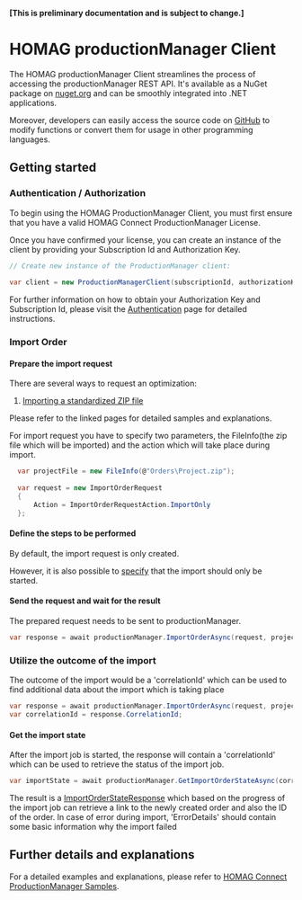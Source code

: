 <strong>[This is preliminary documentation and is subject to change.]</strong>

# HOMAG productionManager Client

The HOMAG productionManager Client streamlines the process of accessing the productionManager REST API. It's available as a NuGet package on [nuget.org](https://www.nuget.org/packages/HomagGroup.HomagConnect.ProductionManager.Client) and can be smoothly integrated into .NET applications. 

Moreover, developers can easily access the source code on [GitHub](https://github.com/HomagGroup/HOMAG-Connect) to modify functions or convert them for usage in other programming languages.
## Getting started

### Authentication / Authorization

To begin using the HOMAG ProductionManager Client, you must first ensure that you have a valid HOMAG Connect ProductionManager License.

Once you have confirmed your license, you can create an instance of the client by providing your Subscription Id and Authorization Key. 
```c#
// Create new instance of the ProductionManager client:
            
var client = new ProductionManagerClient(subscriptionId, authorizationKey);
``` 

For further information on how to obtain your Authorization Key and Subscription Id, please visit the [Authentication](Samples/Authentication) page for detailed instructions.

### Import Order

#### Prepare the import request

There are several ways to request an optimization:
1. [Importing a standardized ZIP file]()

Please refer to the linked pages for detailed samples and explanations.

For import request you have to specify two parameters, the FileInfo(the zip file which will be imported) and the action which will take place during import.

```c#
  var projectFile = new FileInfo(@"Orders\Project.zip");
  
  var request = new ImportOrderRequest
  {
      Action = ImportOrderRequestAction.ImportOnly
  };
```

#### Define the steps to be performed

By default, the import request is only created. 

However, it is also possible to [specify](./Contracts/Import/ImportOrderRequestAction.cs) that the import should only be started.

#### Send the request and wait for the result

The prepared request needs to be sent to productionManager.

```c#
var response = await productionManager.ImportOrderAsync(request, projectFile);

```
### Utilize the outcome of the import

The outcome of the import would be a 'correlationId' which can be used to find additional data about the import which is taking place

```c#
var response = await productionManager.ImportOrderAsync(request, projectFile);
var correlationId = response.CorrelationId;
```

#### Get the import state

After the import job is started, the response will contain a 'correlationId' which can be used to retrieve the status of the import job.

```c#
var importState = await productionManager.GetImportOrderStateAsync(correlationId);
```

The result is a [ImportOrderStateResponse](./Contracts/Import/ImportOrderStateResponse.cs) which based on the progress of the import job can retrieve a link to the newly created order and also the ID of the order.
In case of error during import, 'ErrorDetails' should contain some basic information why the import failed

## Further details and explanations

For a detailed examples and explanations, please refer to [HOMAG Connect ProductionManager Samples](Samples/Readme.md).
